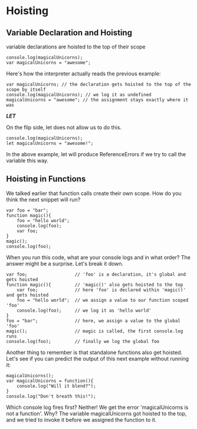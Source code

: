 # Hoisting

## Variable Declaration and Hoisting
  
variable declarations are hoisted to the top of their scope
  
```
console.log(magicalUnicorns);
var magicalUnicorns = "awesome";
```
Here's how the interpreter actually reads the previous example:
```
var magicalUnicorns; // the declaration gets hoisted to the top of the scope by itself
console.log(magicalUnicorns); // we log it as undefined
magicalUnicorns = "awesome"; // the assignment stays exactly where it was
```
***LET***

On the flip side, let does not allow us to do this.
```
console.log(magicalUnicorns); 
let magicalUnicorns = "awesome!";
```
In the above example, let will produce ReferenceErrors if we try to call the variable this way.

## Hoisting in Functions

We talked earlier that function calls create their own scope. How do you think the next snippet will run?
```
var foo = "bar";
function magic(){
    foo = "hello world";
    console.log(foo);
    var foo;
}
magic();
console.log(foo);
```
When you run this code, what are your console logs and in what order? The answer might be a surprise. Let's break it down.
```
var foo;                  // 'foo' is a declaration, it's global and gets hoisted
function magic(){         // 'magic()' also gets hoisted to the top
    var foo;              // here 'foo' is declared within 'magic()' and gets hoisted
    foo = "hello world";  // we assign a value to our function scoped 'foo'
    console.log(foo);     // we log it as 'hello world'
}                       
foo = "bar";              // here, we assign a value to the global 'foo'
magic();                  // magic is called, the first console.log runs
console.log(foo);         // finally we log the global foo
```
Another thing to remember is that standalone functions also get hoisted. Let's see if you can predict the output of this next example without running it:
```
magicalUnicorns();
var magicalUnicorns = function(){
    console.log("Will it blend?");
}
console.log("Don't breath this!");
```
Which console log fires first? Neither! We get the error 'magicalUnicorns is not a function'. Why? The variable magicalUnicorns got hoisted to the top, and we tried to invoke it before we assigned the function to it.
